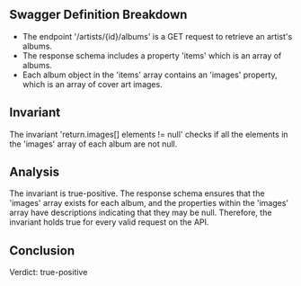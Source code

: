 ## Swagger Definition Breakdown
- The endpoint '/artists/{id}/albums' is a GET request to retrieve an artist's albums.
- The response schema includes a property 'items' which is an array of albums.
- Each album object in the 'items' array contains an 'images' property, which is an array of cover art images.

## Invariant
The invariant 'return.images[] elements != null' checks if all the elements in the 'images' array of each album are not null.

## Analysis
The invariant is true-positive. The response schema ensures that the 'images' array exists for each album, and the properties within the 'images' array have descriptions indicating that they may be null. Therefore, the invariant holds true for every valid request on the API.

## Conclusion
Verdict: true-positive
